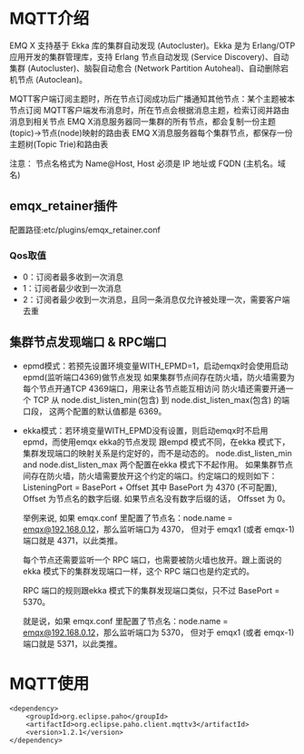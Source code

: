 # MQTT介绍

EMQ X 支持基于 Ekka 库的集群自动发现 (Autocluster)。Ekka 是为 Erlang/OTP 应用开发的集群管理库，支持 Erlang 节点自动发现 (Service Discovery)、自动集群 (Autocluster)、脑裂自动愈合 (Network Partition Autoheal)、自动删除宕机节点 (Autoclean)。

MQTT客户端订阅主题时，所在节点订阅成功后广播通知其他节点：某个主题被本节点订阅
MQTT客户端发布消息时，所在节点会根据消息主题，检索订阅并路由消息到相关节点
EMQ X消息服务器同一集群的所有节点，都会复制一份主题(topic)->节点(node)映射的路由表
EMQ X消息服务器每个集群节点，都保存一份主题树(Topic Trie)和路由表

注意： 节点名格式为 Name@Host, Host 必须是 IP 地址或 FQDN (主机名。域名)

## emqx_retainer插件

配置路径:etc/plugins/emqx_retainer.conf

### Qos取值
- 0：订阅者最多收到一次消息
- 1：订阅者最少收到一次消息
- 2：订阅者最少收到一次消息，且同一条消息仅允许被处理一次，需要客户端去重

## 集群节点发现端口 & RPC端口

- epmd模式：若预先设置环境变量WITH_EPMD=1，启动emqx时会使用启动epmd(监听端口4369)做节点发现
  如果集群节点间存在防火墙，防火墙需要为每个节点开通TCP 4369端口，用来让各节点能互相访问
  防火墙还需要开通一个 TCP 从 node.dist_listen_min(包含) 到 node.dist_listen_max(包含) 的端口段， 这两个配置的默认值都是 6369。
- ekka模式：若环境变量WITH_EPMD没有设置，则启动emqx时不启用epmd，而使用emqx ekka的节点发现
  跟empd 模式不同，在ekka 模式下，集群发现端口的映射关系是约定好的，而不是动态的。 node.dist_listen_min and node.dist_listen_max 两个配置在ekka 模式下不起作用。
  如果集群节点间存在防火墙，防火墙需要放开这个约定的端口。约定端口的规则如下：
        ListeningPort = BasePort + Offset
  其中 BasePort 为 4370 (不可配置), Offset 为节点名的数字后缀. 如果节点名没有数字后缀的话， Offsset 为 0。

  举例来说, 如果 emqx.conf 里配置了节点名：node.name = emqx@192.168.0.12，那么监听端口为 4370， 但对于 emqx1 (或者 emqx-1) 端口就是 4371，以此类推。

  每个节点还需要监听一个 RPC 端口，也需要被防火墙也放开。跟上面说的ekka 模式下的集群发现端口一样，这个 RPC 端口也是约定式的。

  RPC 端口的规则跟ekka 模式下的集群发现端口类似，只不过 BasePort = 5370。

  就是说，如果 emqx.conf 里配置了节点名：node.name = emqx@192.168.0.12，那么监听端口为 5370， 但对于 emqx1 (或者 emqx-1) 端口就是 5371，以此类推。


# MQTT使用

```
<dependency>
    <groupId>org.eclipse.paho</groupId>
    <artifactId>org.eclipse.paho.client.mqttv3</artifactId>
    <version>1.2.1</version>
</dependency>
```
